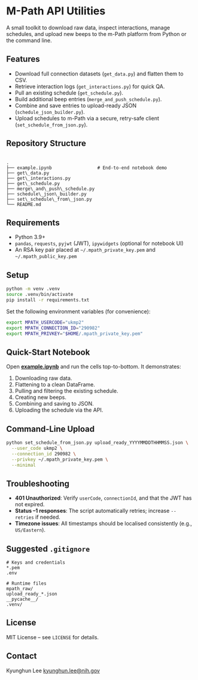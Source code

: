 # M-Path API Utilities

A small toolkit to download raw data, inspect interactions, manage schedules, and upload new beeps to the m-Path platform from Python or the command line.

## Features
- Download full connection datasets (`get_data.py`) and flatten them to CSV.
- Retrieve interaction logs (`get_interactions.py`) for quick QA.
- Pull an existing schedule (`get_schedule.py`).
- Build additional beep entries (`merge_and_push_schedule.py`).
- Combine and save entries to upload-ready JSON (`schedule_json_builder.py`).
- Upload schedules to m-Path via a secure, retry-safe client (`set_schedule_from_json.py`).

## Repository Structure
```

.
├── example.ipynb                 # End-to-end notebook demo
├── get\_data.py
├── get\_interactions.py
├── get\_schedule.py
├── merge\_and\_push\_schedule.py
├── schedule\_json\_builder.py
├── set\_schedule\_from\_json.py
└── README.md

````

## Requirements
- Python 3.9+
- `pandas`, `requests`, `pyjwt` (JWT), `ipywidgets` (optional for notebook UI)
- An RSA key pair placed at `~/.mpath_private_key.pem` and `~/.mpath_public_key.pem`

## Setup
```bash
python -m venv .venv
source .venv/bin/activate
pip install -r requirements.txt
````

Set the following environment variables (for convenience):

```bash
export MPATH_USERCODE="ukmp2"
export MPATH_CONNECTION_ID="290982"
export MPATH_PRIVKEY="$HOME/.mpath_private_key.pem"
```

## Quick-Start Notebook

Open **[example.ipynb](./example.ipynb)** and run the cells top-to-bottom.
It demonstrates:

1. Downloading raw data.
2. Flattening to a clean DataFrame.
3. Pulling and filtering the existing schedule.
4. Creating new beeps.
5. Combining and saving to JSON.
6. Uploading the schedule via the API.

## Command-Line Upload

```bash
python set_schedule_from_json.py upload_ready_YYYYMMDDTHHMMSS.json \
  --user_code ukmp2 \
  --connection_id 290982 \
  --privkey ~/.mpath_private_key.pem \
  --minimal
```

## Troubleshooting

* **401 Unauthorized**: Verify `userCode`, `connectionId`, and that the JWT has not expired.
* **Status –1 responses**: The script automatically retries; increase `--retries` if needed.
* **Timezone issues**: All timestamps should be localised consistently (e.g., `US/Eastern`).

## Suggested `.gitignore`

```
# Keys and credentials
*.pem
.env

# Runtime files
mpath_raw/
upload_ready_*.json
__pycache__/
.venv/
```

## License

MIT License – see `LICENSE` for details.

## Contact

Kyunghun Lee
[kyunghun.lee@nih.gov](mailto:kyunghun.lee@nih.gov)
